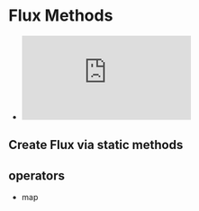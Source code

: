 # Flux Methods
- ![Flux API doc](https://projectreactor.io/docs/core/release/api/reactor/core/publisher/Flux.html)

## Create Flux via static methods

## operators
- map


